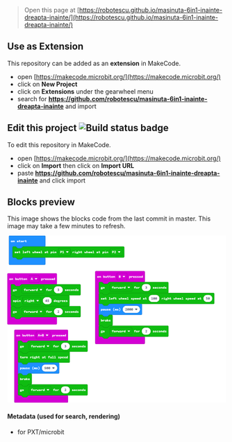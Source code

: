
> Open this page at [https://robotescu.github.io/masinuta-6in1-inainte-dreapta-inainte/](https://robotescu.github.io/masinuta-6in1-inainte-dreapta-inainte/)

## Use as Extension

This repository can be added as an **extension** in MakeCode.

* open [https://makecode.microbit.org/](https://makecode.microbit.org/)
* click on **New Project**
* click on **Extensions** under the gearwheel menu
* search for **https://github.com/robotescu/masinuta-6in1-inainte-dreapta-inainte** and import

## Edit this project ![Build status badge](https://github.com/robotescu/masinuta-6in1-inainte-dreapta-inainte/workflows/MakeCode/badge.svg)

To edit this repository in MakeCode.

* open [https://makecode.microbit.org/](https://makecode.microbit.org/)
* click on **Import** then click on **Import URL**
* paste **https://github.com/robotescu/masinuta-6in1-inainte-dreapta-inainte** and click import

## Blocks preview

This image shows the blocks code from the last commit in master.
This image may take a few minutes to refresh.

![A rendered view of the blocks](https://github.com/robotescu/masinuta-6in1-inainte-dreapta-inainte/raw/master/.github/makecode/blocks.png)

#### Metadata (used for search, rendering)

* for PXT/microbit
<script src="https://makecode.com/gh-pages-embed.js"></script><script>makeCodeRender("{{ site.makecode.home_url }}", "{{ site.github.owner_name }}/{{ site.github.repository_name }}");</script>

